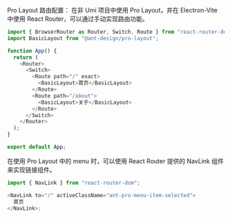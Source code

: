 Pro Layout 路由配置：
在非 Umi 项目中使用 Pro Layout，并在 Electron-Vite 中使用 React Router，可以通过手动实现路由功能。

```js
import { BrowserRouter as Router, Switch, Route } from "react-router-dom";
import BasicLayout from "@ant-design/pro-layout";

function App() {
  return (
    <Router>
      <Switch>
        <Route path="/" exact>
          <BasicLayout>首页</BasicLayout>
        </Route>
        <Route path="/about">
          <BasicLayout>关于</BasicLayout>
        </Route>
      </Switch>
    </Router>
  );
}

export default App;
```

在使用 Pro Layout 中的 menu 时，可以使用 React Router 提供的 NavLink 组件来实现链接组件。

```js
import { NavLink } from "react-router-dom";

<NavLink to="/" activeClassName="ant-pro-menu-item-selected">
  首页
</NavLink>;
```
